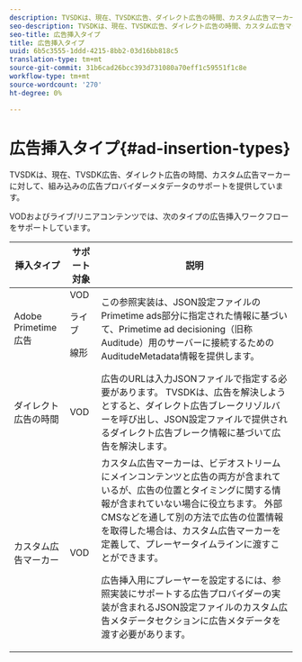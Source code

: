 ```yaml
---
description: TVSDKは、現在、TVSDK広告、ダイレクト広告の時間、カスタム広告マーカーに対して、組み込みの広告プロバイダーメタデータのサポートを提供しています。
seo-description: TVSDKは、現在、TVSDK広告、ダイレクト広告の時間、カスタム広告マーカーに対して、組み込みの広告プロバイダーメタデータのサポートを提供しています。
seo-title: 広告挿入タイプ
title: 広告挿入タイプ
uuid: 6b5c3555-1ddd-4215-8bb2-03d16bb818c5
translation-type: tm+mt
source-git-commit: 31b6cad26bcc393d731080a70eff1c59551f1c8e
workflow-type: tm+mt
source-wordcount: '270'
ht-degree: 0%

---
```



# 広告挿入タイプ{#ad-insertion-types}

TVSDKは、現在、TVSDK広告、ダイレクト広告の時間、カスタム広告マーカーに対して、組み込みの広告プロバイダーメタデータのサポートを提供しています。

VODおよびライブ/リニアコンテンツでは、次のタイプの広告挿入ワークフローをサポートしています。

<table id="table_1C3A659BDDB7453CA953A103045FCA01"> 
 <thead> 
  <tr> 
   <th colname="col1" class="entry"> 挿入タイプ </th> 
   <th colname="col2" class="entry"> サポート対象 </th> 
   <th colname="col3" class="entry"> 説明 </th> 
  </tr>
 </thead>
 <tbody> 
  <tr> 
   <td colname="col1"> Adobe Primetime広告 </td> 
   <td colname="col2">VOD <p>ライブ </p> <p>線形 </p> </td> 
   <td colname="col3">この参照実装は、JSON設定ファイル</a>のPrimetime ads部分</a>に指定された情報に基づいて、Primetime ad decisioning（旧称Auditude）用のサーバーに接続するための<span class="codeph">AuditudeMetadata</span>情報を提供します。 </td> 
  </tr> 
  <tr> 
   <td colname="col1"> ダイレクト広告の時間 </td> 
   <td colname="col2"> VOD </td> 
   <td colname="col3">広告のURLは入力JSONファイルで指定する必要があります。 TVSDKは、広告を解決しようとすると、ダイレクト広告ブレークリゾルバーを呼び出し、JSON設定ファイル</a>で提供されるダイレクト広告ブレーク情報に基づいて広告を解決します。 </td> 
  </tr> 
  <tr> 
   <td colname="col1"> カスタム広告マーカー </td> 
   <td colname="col2"> VOD </td> 
   <td colname="col3">カスタム広告マーカーは、ビデオストリームにメインコンテンツと広告の両方が含まれているが、広告の位置とタイミングに関する情報が含まれていない場合に役立ちます。 外部CMSなどを通して別の方法で広告の位置情報を取得した場合は、カスタム広告マーカーを定義して、プレーヤータイムラインに渡すことができます。 <p>広告挿入用にプレーヤーを設定するには、参照実装にサポートする広告プロバイダーの実装が含まれるJSON設定ファイル</a>のカスタム広告メタデータセクションに広告メタデータを渡す必要があります。 </p> </td>
  </tr>
 </tbody>
</table>